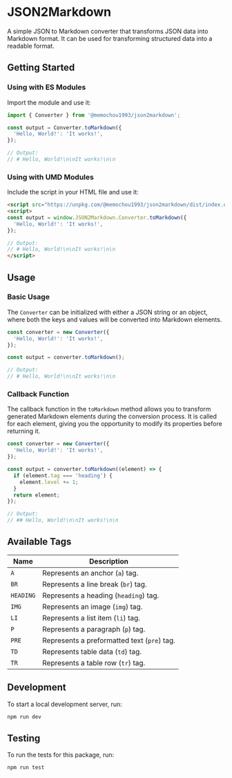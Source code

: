 # JSON2Markdown

A simple JSON to Markdown converter that transforms JSON data into Markdown format. It can be used for transforming structured data into a readable format.

## Getting Started

### Using with ES Modules

Import the module and use it:

```js
import { Converter } from '@memochou1993/json2markdown';

const output = Converter.toMarkdown({
  'Hello, World!': 'It works!',
});

// Output:
// # Hello, World!\n\nIt works!\n\n
```

### Using with UMD Modules

Include the script in your HTML file and use it:

```html
<script src="https://unpkg.com/@memochou1993/json2markdown/dist/index.umd.js"></script>
<script>
const output = window.JSON2Markdown.Converter.toMarkdown({
  'Hello, World!': 'It works!',
});

// Output:
// # Hello, World!\n\nIt works!\n\n
</script>
```

## Usage

### Basic Usage

The `Converter` can be initialized with either a JSON string or an object, where both the keys and values will be converted into Markdown elements.

```js
const converter = new Converter({
  'Hello, World!': 'It works!',
});

const output = converter.toMarkdown();

// Output:
// # Hello, World!\n\nIt works!\n\n
```

### Callback Function

The callback function in the `toMarkdown` method allows you to transform generated Markdown elements during the conversion process. It is called for each element, giving you the opportunity to modify its properties before returning it.

```js
const converter = new Converter({
  'Hello, World!': 'It works!',
});

const output = converter.toMarkdown((element) => {
  if (element.tag === 'heading') {
    element.level += 1;
  }
  return element;
});

// Output:
// ## Hello, World!\n\nIt works!\n\n
```

## Available Tags

| Name | Description |
| --- | --- |
| `A` | Represents an anchor (`a`) tag. |
| `BR` | Represents a line break (`br`) tag. |
| `HEADING` | Represents a heading (`heading`) tag. |
| `IMG` | Represents an image (`img`) tag. |
| `LI` | Represents a list item (`li`) tag. |
| `P` | Represents a paragraph (`p`) tag. |
| `PRE` | Represents a preformatted text (`pre`) tag. |
| `TD` | Represents table data (`td`) tag. |
| `TR` | Represents a table row (`tr`) tag. |

## Development

To start a local development server, run:

```bash
npm run dev
```

## Testing

To run the tests for this package, run:

```bash
npm run test
```
